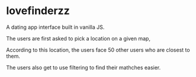 # lovefinderzz
 A dating app interface built  in vanilla JS.
 
 The users are first asked to pick a location on a given map, 
 
 According to this location, the users face 50 other users who are closest to them.
 
 
 The users also get to use filtering to find their mathches easier.
